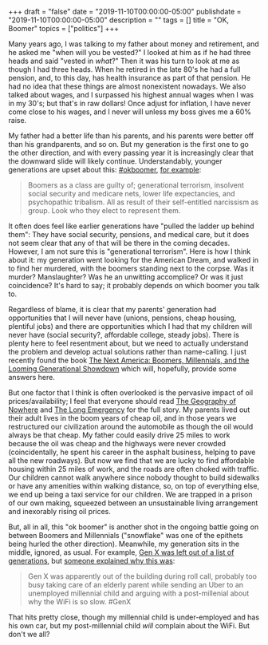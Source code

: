 +++
draft = "false"
date = "2019-11-10T00:00:00-05:00"
publishdate = "2019-11-10T00:00:00-05:00"
description = ""
tags = []
title = "OK, Boomer"
topics = ["politics"]
+++

Many years ago, I was talking to my father about money and retirement, and he asked me "when will you be vested?"  I looked at him as if he had three heads and said "vested in *what*?"  Then it was his turn to look at me as though I had three heads.  When he retired in the late 80's he had a full pension, and, to this day, has health insurance as part of that pension.  He had no idea that these things are almost nonexistent nowadays.  We also talked about wages, and I surpassed his highest annual wages when I was in my 30's; but that's in raw dollars!  Once adjust for inflation, I have never come close to his wages, and I never will unless my boss gives me a 60% raise.

My father had a better life than his parents, and his parents were better off than his grandparents, and so on.  But my generation is the first one to go the other direction, and with every passing year it is increasingly clear that the downward slide will likely continue.  Understandably, younger generations are upset about this: [#okboomer](https://twitter.com/hashtag/OkBoomer), [for example](https://twitter.com/Wunderkammerla1/status/1192464229829402625):

> Boomers as a class are guilty of; generational terrorism, insolvent social security and medicare nets, lower life expectancies, and psychopathic tribalism. All as result of their self-entitled narcissism as group. Look who they elect to represent them.

It often does feel like earlier generations have "pulled the ladder up behind them":  They have social security, pensions, and medical care, but it does not seem clear that any of that will be there in the coming decades.  However, I am not sure this is "generational terrorism".  Here is how I think about it:  my generation went looking for the American Dream, and walked in to find her murdered, with the boomers standing next to the corpse.  Was it murder?  Manslaughter?  Was he an unwitting accomplice?  Or was it just coincidence?  It's hard to say; it probably depends on which boomer you talk to.

Regardless of blame, it is clear that my parents' generation had opportunities that I will never have (unions, pensions, cheap housing, plentiful jobs) and there are opportunities which I had that my children will never have (social security?, affordable college, steady jobs).  There is plenty here to feel resentment about, but we need to actually understand the problem and develop actual solutions rather than name-calling.
I just recently found the book [The Next America: Boomers, Millennials, and the Looming Generational Showdown](https://www.goodreads.com/book/show/18210811-the-next-america) which will, hopefully, provide some answers here.

But one factor that I think is often overlooked is the pervasive impact of oil prices/availability; I feel that everyone should read [The Geography of Nowhere](https://www.goodreads.com/book/show/125313.The_Geography_of_Nowhere) and [The Long Emergency](https://www.goodreads.com/book/show/83633.The_Long_Emergency) for the full story.  My parents lived out their adult lives in the boom years of cheap oil, and in those years we restructured our civilization around the automobile as though the oil would always be that cheap.  My father could easily drive 25 miles to work because the oil was cheap and the highways were never crowded (coincidentally, he spent his career in the asphalt business, helping to pave all the new roadways).  But now we find that we are lucky to find affordable housing within 25 miles of work, and the roads are often choked with traffic.  Our children cannot walk anywhere since nobody thought to build sidewalks or have any amenities within walking distance, so, on top of everything else, we end up being a taxi service for our children.  We are trapped in a prison of our own making, squeezed between an unsustainable living arrangement and inexorably rising oil prices.

But, all in all, this "ok boomer" is another shot in the ongoing battle going on between Boomers and Millennials ("snowflake" was one of the epithets being hurled the other direction).  Meanwhile, my generation sits in the middle, ignored, as usual.  For example, [Gen X was left out of a list of generations](https://twitter.com/BillEvenson/status/1086764086887702528),
but [someone explained why this was](https://twitter.com/UrbnHealthNP/status/1086966543248961536):

> Gen X was apparently out of the building during roll call, probably too busy taking care of an elderly parent while sending an Uber to an unemployed millennial child and arguing with a post-millenial about why the WiFi is so slow. #GenX

That hits pretty close, though my millennial child is under-employed and has his own car, but my post-millennial child *will* complain about the WiFi.  But don't we all?

